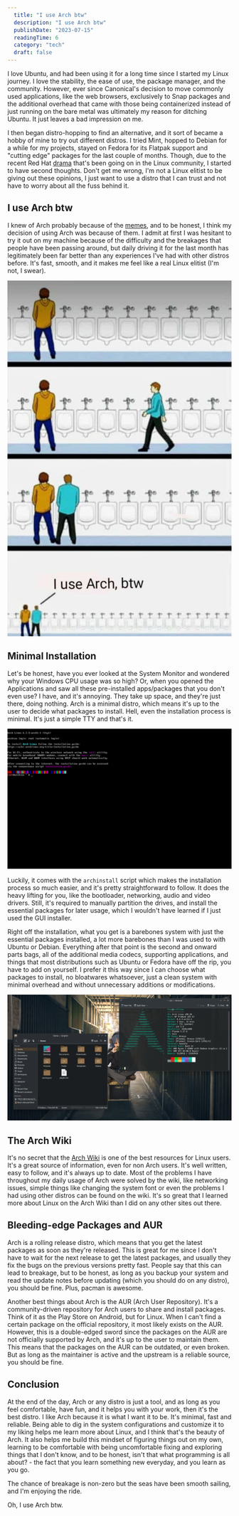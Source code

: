 ```yaml
---
  title: "I use Arch btw"
  description: "I use Arch btw"
  publishDate: "2023-07-15"
  readingTime: 6
  category: "tech"
  draft: false
---
```


I love Ubuntu, and had been using it for a long time since I started my Linux journey. I love the stability, the ease of use, the package manager, and the community. However, ever since Canonical's decision to move commonly used applications, like the web browsers, exclusively to Snap packages and the additional overhead that came with those being containerized instead of just running on the bare metal was ultimately my reason for ditching Ubuntu. It just leaves a bad impression on me.

I then began distro-hopping to find an alternative, and it sort of became a hobby of mine to try out different distros. I tried Mint, hopped to Debian for a while for my projects, stayed on Fedora for its Flatpak support and "cutting edge" packages for the last couple of months. Though, due to the recent Red Hat [drama](https://www.youtube.com/watch?v=kF5pyVUQBH8&t=279s) that's been going on in the Linux community, I started to have second thoughts. Don't get me wrong, I'm not a Linux elitist to be giving out these opinions, I just want to use a distro that I can trust and not have to worry about all the fuss behind it.

## I use Arch btw

I knew of Arch probably because of the [memes](https://www.youtube.com/watch?v=Drd5qA4bsaM), and to be honest, I think my decision of using Arch was because of them. I admit at first I was hesitant to try it out on my machine because of the difficulty and the breakages that people have been passing around, but daily driving it for the last month has legitimately been far better than any experiences I’ve had with other distros before. It's fast, smooth, and it makes me feel like a real Linux elitist (I'm not, I swear).

![meme](../../assets/i-use-arch.jpg)

## Minimal Installation

Let's be honest, have you ever looked at the System Monitor and wondered why your Windows CPU usage was so high? Or, when you opened the Applications and saw all these pre-installed apps/packages that you don't even use? I have, and it's annoying. They take up space, and they're just there, doing nothing. Arch is a minimal distro, which means it's up to the user to decide what packages to install. Hell, even the installation process is minimal. It's just a simple TTY and that's it.

![install](../../assets/arch-install.png)

Luckily, it comes with the `archinstall` script which makes the installation process so much easier, and it's pretty straightforward to follow. It does the heavy lifting for you, like the bootloader, networking, audio and video drivers. Still, it's required to manually partition the drives, and install the essential packages for later usage, which I wouldn't have learned if I just used the GUI installer.

Right off the installation, what you get is a barebones system with just the essential packages installed, a lot more barebones than I was used to with Ubuntu or Debian. Everything after that point is the second and onward parts bags, all of the additional media codecs, supporting applications, and things that most distributions such as Ubuntu or Fedora have off the rip, you have to add on yourself. I prefer it this way since I can choose what packages to install, no bloatwares whatsoever, just a clean system with minimal overhead and without unnecessary additions or modifications. 

![clean](../../assets/arch.png)

## The Arch Wiki

It's no secret that the [Arch Wiki](https://wiki.archlinux.org/) is one of the best resources for Linux users. It's a great source of information, even for non Arch users. It's well written, easy to follow, and it's always up to date. Most of the problems I have throughout my daily usage of Arch were solved by the wiki, like networking issues, simple things like changing the system font or even the problems I had using other distros can be found on the wiki. It's so great that I learned more about Linux on the Arch Wiki than I did on any other sites out there.

## Bleeding-edge Packages and AUR

Arch is a rolling release distro, which means that you get the latest packages as soon as they're released. This is great for me since I don't have to wait for the next release to get the latest packages, and usually they fix the bugs on the previous versions pretty fast. People say that this can lead to breakage, but to be honest, as long as you backup your system and read the update notes before updating (which you should do on any distro), you should be fine. Plus, pacman is awesome.

Another best things about Arch is the AUR (Arch User Repository). It's a community-driven repository for Arch users to share and install packages. Think of it as the Play Store on Android, but for Linux. When I can't find a certain package on the official repository, it most likely exists on the AUR. However, this is a double-edged sword since the packages on the AUR are not officially supported by Arch, and it's up to the user to maintain them. This means that the packages on the AUR can be outdated, or even broken. But as long as the maintainer is active and the upstream is a reliable source, you should be fine.

## Conclusion

At the end of the day, Arch or any distro is just a tool, and as long as you feel comfortable, have fun, and it helps you with your work, then it's the best distro. I like Arch because it is what I want it to be. It's minimal, fast and reliable. Being able to dig in the system configurations and customize it to my liking helps me learn more about Linux, and I think that's the beauty of Arch. It also helps me build this mindset of figuring things out on my own, learning to be comfortable with being uncomfortable fixing and exploring things that I don't know, and to be honest, isn't that what programming is all about? - the fact that you learn something new everyday, and you learn as you go.

The chance of breakage is non-zero but the seas have been smooth sailing, and I'm enjoying the ride. 

Oh, I use Arch btw.
